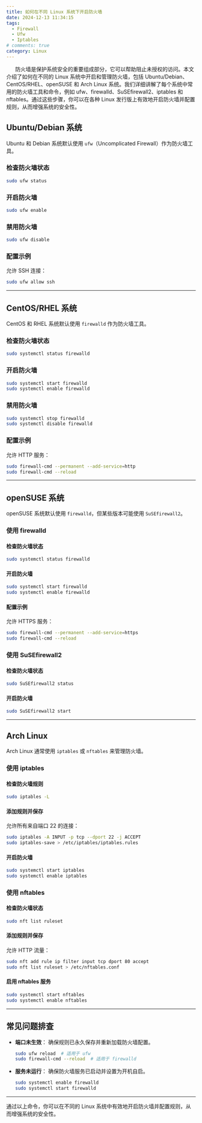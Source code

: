 ```yaml
---
title: 如何在不同 Linux 系统下开启防火墙
date: 2024-12-13 11:34:15
tags: 
  - Firewall
  - Ufw
  - Iptables
# comments: true
category: Linux
---
```


&nbsp;&nbsp;&nbsp;&nbsp;&nbsp;&nbsp;防火墙是保护系统安全的重要组成部分，它可以帮助阻止未授权的访问。本文介绍了如何在不同的 Linux 系统中开启和管理防火墙，包括 Ubuntu/Debian、CentOS/RHEL、openSUSE 和 Arch Linux 系统。我们详细讲解了每个系统中常用的防火墙工具和命令，例如 ufw、firewalld、SuSEfirewall2、iptables 和 nftables。通过这些步骤，你可以在各种 Linux 发行版上有效地开启防火墙并配置规则，从而增强系统的安全性。

<!-- more -->

## Ubuntu/Debian 系统

Ubuntu 和 Debian 系统默认使用 `ufw`（Uncomplicated Firewall）作为防火墙工具。

### 检查防火墙状态
```bash
sudo ufw status
```

### 开启防火墙
```bash
sudo ufw enable
```

### 禁用防火墙
```bash
sudo ufw disable
```

### 配置示例
允许 SSH 连接：
```bash
sudo ufw allow ssh
```

---

## CentOS/RHEL 系统

CentOS 和 RHEL 系统默认使用 `firewalld` 作为防火墙工具。

### 检查防火墙状态
```bash
sudo systemctl status firewalld
```

### 开启防火墙
```bash
sudo systemctl start firewalld
sudo systemctl enable firewalld
```

### 禁用防火墙
```bash
sudo systemctl stop firewalld
sudo systemctl disable firewalld
```

### 配置示例
允许 HTTP 服务：
```bash
sudo firewall-cmd --permanent --add-service=http
sudo firewall-cmd --reload
```

---

## openSUSE 系统

openSUSE 系统默认使用 `firewalld`，但某些版本可能使用 `SuSEfirewall2`。

### 使用 firewalld

#### 检查防火墙状态
```bash
sudo systemctl status firewalld
```

#### 开启防火墙
```bash
sudo systemctl start firewalld
sudo systemctl enable firewalld
```

#### 配置示例
允许 HTTPS 服务：
```bash
sudo firewall-cmd --permanent --add-service=https
sudo firewall-cmd --reload
```

### 使用 SuSEfirewall2

#### 检查防火墙状态
```bash
sudo SuSEfirewall2 status
```

#### 开启防火墙
```bash
sudo SuSEfirewall2 start
```

---

## Arch Linux

Arch Linux 通常使用 `iptables` 或 `nftables` 来管理防火墙。

### 使用 iptables

#### 检查防火墙规则
```bash
sudo iptables -L
```

#### 添加规则并保存
允许所有来自端口 22 的连接：
```bash
sudo iptables -A INPUT -p tcp --dport 22 -j ACCEPT
sudo iptables-save > /etc/iptables/iptables.rules
```

#### 开启防火墙
```bash
sudo systemctl start iptables
sudo systemctl enable iptables
```

### 使用 nftables

#### 检查防火墙状态
```bash
sudo nft list ruleset
```

#### 添加规则并保存
允许 HTTP 流量：
```bash
sudo nft add rule ip filter input tcp dport 80 accept
sudo nft list ruleset > /etc/nftables.conf
```

#### 启用 nftables 服务
```bash
sudo systemctl start nftables
sudo systemctl enable nftables
```

---

## 常见问题排查

- **端口未生效**：
  确保规则已永久保存并重新加载防火墙配置。
  ```bash
  sudo ufw reload  # 适用于 ufw
  sudo firewall-cmd --reload  # 适用于 firewalld
  ```

- **服务未运行**：
  确保防火墙服务已启动并设置为开机自启。
  ```bash
  sudo systemctl enable firewalld
  sudo systemctl start firewalld
  ```

---

通过以上命令，你可以在不同的 Linux 系统中有效地开启防火墙并配置规则，从而增强系统的安全性。